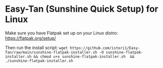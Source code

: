 # Easy-Tan (Sunshine Quick Setup) for Linux  

Make sure you have Flatpak set up on your Linux distro: https://flatpak.org/setup/

Then run the install script:
`wget https://github.com/istori1/Easy-Tan/raw/main/sunshine-flatpak-installer.sh -O sunshine-flatpak-installer.sh && chmod u+x sunshine-flatpak-installer.sh  && ./sunshine-flatpak-installer.sh`
